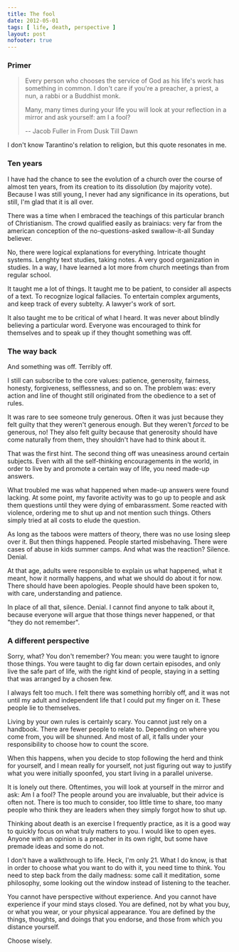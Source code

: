```yaml
---
title: The fool
date: 2012-05-01
tags: [ life, death, perspective ]
layout: post
nofooter: true
---
```


### Primer

> Every person who chooses the service of God as his life's
> work has something in common. I don't care if you're
> a preacher, a priest, a nun, a rabbi or a Buddhist monk.
> 
> Many, many times during your life you will look at your
> reflection in a mirror and ask yourself: am I a fool?
> 
> -- Jacob Fuller in From Dusk Till Dawn

I don't know Tarantino's relation to religion, but this quote resonates in me.

### Ten years

I have had the chance to see the evolution of a church over the course of almost
ten years, from its creation to its dissolution (by majority vote). Because I was
still young, I never had any significance in its operations, but still, I'm glad that
it is all over.

There was a time when I embraced the teachings of this particular branch of
Christianism. The crowd qualified easily as brainiacs: very far from the american
conception of the no-questions-asked swallow-it-all Sunday believer.

No, there were logical explanations for everything. Intricate thought systems.
Lenghty text studies, taking notes. A very good organization in studies. In a way,
I have learned a lot more from church meetings than from regular school.

It taught me a lot of things. It taught me to be patient, to consider all aspects
of a text. To recognize logical fallacies. To entertain complex arguments, and keep
track of every subtelty. A lawyer's work of sort.

It also taught me to be critical of what I heard. It was never about blindly
believing a particular word. Everyone was encouraged to think for themselves and
to speak up if they thought something was off.

### The way back

And something was off. Terribly off.

I still can subscribe to the core values: patience, generosity, fairness, honesty,
forgiveness, selflessness, and so on. The problem was: every action and line of
thought still originated from the obedience to a set of rules.

It was rare to see someone truly generous. Often it was just because they felt
guilty that they weren't generous enough. But they weren't *forced* to be generous,
no! They also felt guilty because that generosity should have come naturally from
them, they shouldn't have had to think about it.

That was the first hint. The second thing off was uneasiness around certain subjects.
Even with all the self-thinking encouragements in the world, in order to live by
and promote a certain way of life, you need made-up answers.

What troubled me was what happened when made-up answers were found lacking. At some
point, my favorite activity was to go up to people and ask them questions until they
were dying of embarassment. Some reacted with violence, ordering me to shut up and
not mention such things. Others simply tried at all costs to elude the question.

As long as the taboos were matters of theory, there was no use losing sleep over it.
But then things happened. People started misbehaving. There were cases of abuse
in kids summer camps. And what was the reaction? Silence. Denial.

At that age, adults were responsible to explain us what happened, what it meant,
how it normally happens, and what we should do about it for now. There should have
been apologies. People should have been spoken to, with care, understanding and
patience.

In place of all that, silence. Denial. I cannot find anyone to talk about it, because
everyone will argue that those things never happened, or that "they do not remember".

### A different perspective

Sorry, what? You don't remember? You mean: you were taught to ignore those things.
You were taught to dig far down certain episodes, and only live the safe part of life,
with the right kind of people, staying in a setting that was arranged by a chosen few.

I always felt too much. I felt there was something horribly off, and it was not until
my adult and independent life that I could put my finger on it. These people lie to
themselves.

Living by your own rules is certainly scary. You cannot just rely on a handbook. There
are fewer people to relate to. Depending on where you come from, you will be shunned.
And most of all, it falls under your responsibility to choose how to count the score.

When this happens, when you decide to stop following the herd and think for yourself,
and I mean really for yourself, not just figuring out way to justify what you were
initially spoonfed, you start living in a parallel universe.

It is lonely out there. Oftentimes, you will look at yourself in the mirror and ask:
Am I a fool? The people around you are invaluable, but their advice is often not. There
is too much to consider, too little time to share, too many people who think they are
leaders when they simply forgot how to shut up.

Thinking about death is an exercise I frequently practice, as it is a good way to
quickly focus on what truly matters to you. I would like to open eyes. Anyone with an
opinion is a preacher in its own right, but some have premade ideas and some do not.

I don't have a walkthrough to life. Heck, I'm only 21. What I do know, is that in
order to choose what you want to do with it, you need time to think. You need to step
back from the daily madness: some call it meditation, some philosophy, some looking
out the window instead of listening to the teacher.

You cannot have perspective without experience. And you cannot have experience if
your mind stays closed. You are defined, not by what you buy, or what you wear,
or your physical appearance. You are defined by the things, thoughts, and doings
that you endorse, and those from which you distance yourself.

Choose wisely.

